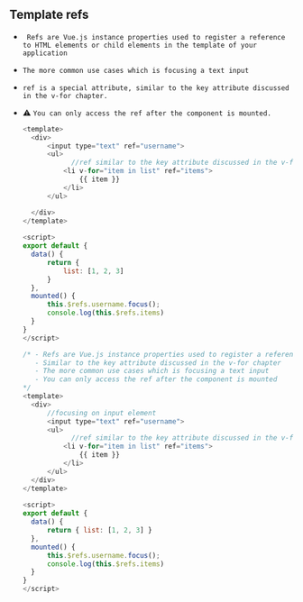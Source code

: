 ## Template refs

- ` Refs are Vue.js instance properties used to register a reference to HTML elements or child elements in the template of your application`

- `The more common use cases which is focusing a text input`

- `ref is a special attribute, similar to the key attribute discussed in the v-for chapter.`

- :warning: `You can only access the ref after the component is mounted.`

  ```js
  <template>
  	<div>
  		<input type="text" ref="username">
  		<ul>
              //ref similar to the key attribute discussed in the v-for chapter
  			<li v-for="item in list" ref="items">
  				{{ item }}
  			</li>
  		</ul>
  
  	</div>
  </template>
    
  <script>
  export default {
  	data() {
  		return {
  			list: [1, 2, 3]
  		}
  	},
  	mounted() {
  		this.$refs.username.focus();
  		console.log(this.$refs.items)
  	}
  }
  </script>
  ```

  

  ```js
  /* - Refs are Vue.js instance properties used to register a reference to HTML elements
     - Similar to the key attribute discussed in the v-for chapter
     - The more common use cases which is focusing a text input
     - You can only access the ref after the component is mounted
  */
  <template>
  	<div>
      	//focusing on input element
  		<input type="text" ref="username">
  		<ul>
              //ref similar to the key attribute discussed in the v-for chapter
  			<li v-for="item in list" ref="items">
  				{{ item }}
  			</li>
  		</ul>
  	</div>
  </template>
    
  <script>
  export default {
  	data() {
  		return { list: [1, 2, 3] }
  	},
  	mounted() {
  		this.$refs.username.focus();
  		console.log(this.$refs.items)
  	}
  }
  </script>
  ```

  
